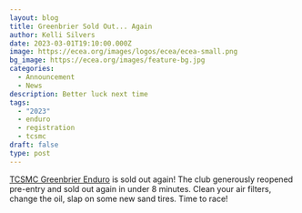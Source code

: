 ```yaml
---
layout: blog
title: Greenbrier Sold Out... Again
author: Kelli Silvers
date: 2023-03-01T19:10:00.000Z
image: https://ecea.org/images/logos/ecea/ecea-small.png
bg_image: https://ecea.org/images/feature-bg.jpg
categories:
  - Announcement
  - News
description: Better luck next time
tags:
  - "2023"
  - enduro
  - registration
  - tcsmc
draft: false
type: post
---
```


[TCSMC Greenbrier Enduro](/events/enduro/23-en-tcsmc) is sold out again! The club generously reopened pre-entry and sold out again in under 8 minutes. Clean your air filters, change the oil, slap on some new sand tires. Time to race!